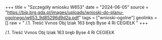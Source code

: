 +++
title = "Szczegóły wniosku W653"
date = "2024-06-05"
source = "https://bip.brg.gda.pl/images/uploads/wnioski-do-planu-ogolnego/w653_9d85296d9d2a.pdf"
tags = ["wnioski-ogolne"]
geolinks = []
raw = " /.1. Treść Vvnos Obj lziak 163 bręb Byse 4 Ri CEGIEŁK "
+++


/.1. Treść Vvnos Obj lziak 163 bręb Byse 4 Ri CEGIEŁK



